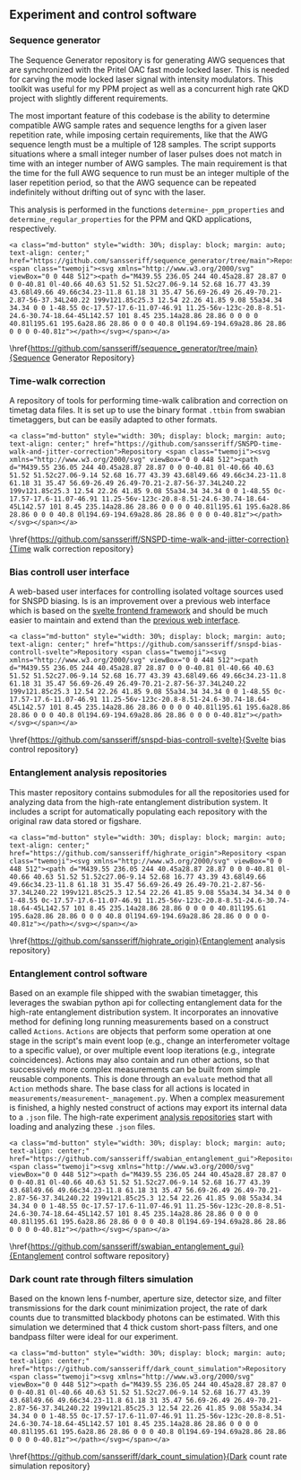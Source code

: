 ## Experiment and control software

### Sequence generator

The Sequence Generator repository is for generating AWG sequences that are synchronized with the Pritel OAC fast mode locked laser. This is needed for carving the mode locked laser signal with intensity modulators. This toolkit was useful for my PPM project as well as a concurrent high rate QKD project with slightly different requirements. 

The most important feature of this codebase is the ability to determine compatible AWG sample rates and sequence lengths for a given laser repetition rate, while imposing certain requirements, like that the AWG sequence length must be a multiple of 128 samples. The script supports situations where a small integer number of laser pulses does not match in time with an integer number of AWG samples. The main requirement is that the time for the full AWG sequence to run must be an integer multiple of the laser repetition period, so that the AWG sequence can be repeated indefinitely without drifting out of sync with the laser.

This analysis is performed in the functions `determine`-`_ppm_properties` and `determine_regular_properties` for the PPM and QKD applications, respectively. 

```{=html}
<a class="md-button" style="width: 30%; display: block; margin: auto; text-align: center;" href="https://github.com/sansseriff/sequence_generator/tree/main">Repository <span class="twemoji"><svg xmlns="http://www.w3.org/2000/svg" viewBox="0 0 448 512"><path d="M439.55 236.05 244 40.45a28.87 28.87 0 0 0-40.81 0l-40.66 40.63 51.52 51.52c27.06-9.14 52.68 16.77 43.39 43.68l49.66 49.66c34.23-11.8 61.18 31 35.47 56.69-26.49 26.49-70.21-2.87-56-37.34L240.22 199v121.85c25.3 12.54 22.26 41.85 9.08 55a34.34 34.34 0 0 1-48.55 0c-17.57-17.6-11.07-46.91 11.25-56v-123c-20.8-8.51-24.6-30.74-18.64-45L142.57 101 8.45 235.14a28.86 28.86 0 0 0 0 40.81l195.61 195.6a28.86 28.86 0 0 0 40.8 0l194.69-194.69a28.86 28.86 0 0 0 0-40.81z"></path></svg></span></a>
```
<span class="latex">\href{https://github.com/sansseriff/sequence_generator/tree/main}{Sequence Generator Repository}</span>

### Time-walk correction

A repository of tools for performing time-walk calibration and correction on timetag data files. It is set up to use the binary format `.ttbin` from swabian timetaggers, but can be easily adapted to other formats.

```{=html}
<a class="md-button" style="width: 30%; display: block; margin: auto; text-align: center;" href="https://github.com/sansseriff/SNSPD-time-walk-and-jitter-correction">Repository <span class="twemoji"><svg xmlns="http://www.w3.org/2000/svg" viewBox="0 0 448 512"><path d="M439.55 236.05 244 40.45a28.87 28.87 0 0 0-40.81 0l-40.66 40.63 51.52 51.52c27.06-9.14 52.68 16.77 43.39 43.68l49.66 49.66c34.23-11.8 61.18 31 35.47 56.69-26.49 26.49-70.21-2.87-56-37.34L240.22 199v121.85c25.3 12.54 22.26 41.85 9.08 55a34.34 34.34 0 0 1-48.55 0c-17.57-17.6-11.07-46.91 11.25-56v-123c-20.8-8.51-24.6-30.74-18.64-45L142.57 101 8.45 235.14a28.86 28.86 0 0 0 0 40.81l195.61 195.6a28.86 28.86 0 0 0 40.8 0l194.69-194.69a28.86 28.86 0 0 0 0-40.81z"></path></svg></span></a>
```
<span class="latex">\href{https://github.com/sansseriff/SNSPD-time-walk-and-jitter-correction}{Time walk correction repository}</span>


### Bias controll user interface

A web-based user interfaces for controlling isolated voltage sources used for SNSPD biasing. Is is an improvement over a previous web interface which is based on the [svelte frontend framework](https://svelte.dev/) and should be much easier to maintain and extend than the [previous web interface](https://github.com/sansseriff/Isolated_Vsource).

```{=html}
<a class="md-button" style="width: 30%; display: block; margin: auto; text-align: center;" href="https://github.com/sansseriff/snspd-bias-controll-svelte">Repository <span class="twemoji"><svg xmlns="http://www.w3.org/2000/svg" viewBox="0 0 448 512"><path d="M439.55 236.05 244 40.45a28.87 28.87 0 0 0-40.81 0l-40.66 40.63 51.52 51.52c27.06-9.14 52.68 16.77 43.39 43.68l49.66 49.66c34.23-11.8 61.18 31 35.47 56.69-26.49 26.49-70.21-2.87-56-37.34L240.22 199v121.85c25.3 12.54 22.26 41.85 9.08 55a34.34 34.34 0 0 1-48.55 0c-17.57-17.6-11.07-46.91 11.25-56v-123c-20.8-8.51-24.6-30.74-18.64-45L142.57 101 8.45 235.14a28.86 28.86 0 0 0 0 40.81l195.61 195.6a28.86 28.86 0 0 0 40.8 0l194.69-194.69a28.86 28.86 0 0 0 0-40.81z"></path></svg></span></a>
```
<span class="latex">\href{https://github.com/sansseriff/snspd-bias-controll-svelte}{Svelte bias control repository}</span>

### Entanglement analysis repositories

This master repository contains submodules for all the repositories used for analyzing data from the high-rate entanglement distribution system. It includes a script for automatically populating each repository with the original raw data stored or figshare. 

```{=html}
<a class="md-button" style="width: 30%; display: block; margin: auto; text-align: center;" href="https://github.com/sansseriff/highrate_origin">Repository <span class="twemoji"><svg xmlns="http://www.w3.org/2000/svg" viewBox="0 0 448 512"><path d="M439.55 236.05 244 40.45a28.87 28.87 0 0 0-40.81 0l-40.66 40.63 51.52 51.52c27.06-9.14 52.68 16.77 43.39 43.68l49.66 49.66c34.23-11.8 61.18 31 35.47 56.69-26.49 26.49-70.21-2.87-56-37.34L240.22 199v121.85c25.3 12.54 22.26 41.85 9.08 55a34.34 34.34 0 0 1-48.55 0c-17.57-17.6-11.07-46.91 11.25-56v-123c-20.8-8.51-24.6-30.74-18.64-45L142.57 101 8.45 235.14a28.86 28.86 0 0 0 0 40.81l195.61 195.6a28.86 28.86 0 0 0 40.8 0l194.69-194.69a28.86 28.86 0 0 0 0-40.81z"></path></svg></span></a>
```
<span class="latex">\href{https://github.com/sansseriff/highrate_origin}{Entanglement analysis repository}</span>


### Entanglement control software

Based on an example file shipped with the swabian timetagger, this leverages the swabian python api for collecting entanglement data for the high-rate entanglement distribution system. It incorporates an innovative method for defining long running measurements based on a construct called `Actions`. `Actions` are objects that perform some operation at one stage in the script's main event loop (e.g., change an interferometer voltage to a specific value), or over multiple event loop iterations (e.g., integrate coincidences). Actions may also contain and run other actions, so that successively more complex measurements can be built from simple reusable components. This is done through an `evaluate` method that all `Action` methods share. The base class for all actions is located in `measurements/measurement`-`_management.py`. When a complex measurement is finished, a highly nested construct of actions may export its internal data to a `.json` file. The high-rate experiment [analysis repositories](https://github.com/sansseriff/highrate_origin) start with loading and analyzing these `.json` files. 


```{=html}
<a class="md-button" style="width: 30%; display: block; margin: auto; text-align: center;" href="https://github.com/sansseriff/swabian_entanglement_gui">Repository <span class="twemoji"><svg xmlns="http://www.w3.org/2000/svg" viewBox="0 0 448 512"><path d="M439.55 236.05 244 40.45a28.87 28.87 0 0 0-40.81 0l-40.66 40.63 51.52 51.52c27.06-9.14 52.68 16.77 43.39 43.68l49.66 49.66c34.23-11.8 61.18 31 35.47 56.69-26.49 26.49-70.21-2.87-56-37.34L240.22 199v121.85c25.3 12.54 22.26 41.85 9.08 55a34.34 34.34 0 0 1-48.55 0c-17.57-17.6-11.07-46.91 11.25-56v-123c-20.8-8.51-24.6-30.74-18.64-45L142.57 101 8.45 235.14a28.86 28.86 0 0 0 0 40.81l195.61 195.6a28.86 28.86 0 0 0 40.8 0l194.69-194.69a28.86 28.86 0 0 0 0-40.81z"></path></svg></span></a>
```
<span class="latex">\href{https://github.com/sansseriff/swabian_entanglement_gui}{Entanglement control software repository}</span>


### Dark count rate through filters simulation

Based on the known lens f-number, aperture size, detector size, and filter transmissions for the dark count minimization project, the rate of dark counts due to transmitted blackbody photons can be estimated. With this simulation we determined that 4 thick custom short-pass filters, and one bandpass filter were ideal for our experiment. 


```{=html}
<a class="md-button" style="width: 30%; display: block; margin: auto; text-align: center;" href="https://github.com/sansseriff/dark_count_simulation">Repository <span class="twemoji"><svg xmlns="http://www.w3.org/2000/svg" viewBox="0 0 448 512"><path d="M439.55 236.05 244 40.45a28.87 28.87 0 0 0-40.81 0l-40.66 40.63 51.52 51.52c27.06-9.14 52.68 16.77 43.39 43.68l49.66 49.66c34.23-11.8 61.18 31 35.47 56.69-26.49 26.49-70.21-2.87-56-37.34L240.22 199v121.85c25.3 12.54 22.26 41.85 9.08 55a34.34 34.34 0 0 1-48.55 0c-17.57-17.6-11.07-46.91 11.25-56v-123c-20.8-8.51-24.6-30.74-18.64-45L142.57 101 8.45 235.14a28.86 28.86 0 0 0 0 40.81l195.61 195.6a28.86 28.86 0 0 0 40.8 0l194.69-194.69a28.86 28.86 0 0 0 0-40.81z"></path></svg></span></a>
```
<span class="latex">\href{https://github.com/sansseriff/dark_count_simulation}{Dark count rate simulation repository}</span>